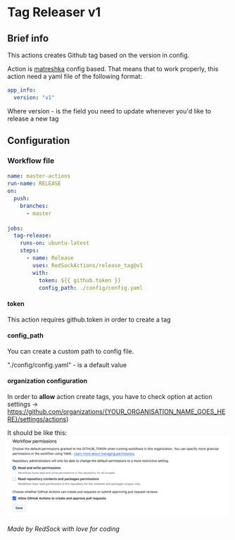 # Tag Releaser v1 

## Brief info
This actions creates Github tag based on the version in config.

Action is [matreshka](https://github.com/godverv/Matreshka) config based.
That means that to work properly, this action need a yaml file of the following format:

```yaml
app_info:
  version: "v1"
```

Where version - is the field you need to update 
whenever you'd like to release a new tag

## Configuration

### Workflow file

```yaml
name: master-actions
run-name: RELEASE
on:
  push:
    branches:
      - master

jobs:
  tag-release:
    runs-on: ubuntu-latest
    steps:
      - name: Release
        uses: RedSockActions/release_tag@v1
        with:
          token: ${{ github.token }}
          config_path: ./config/config.yaml
```
#### token
This action requires github.token in order to create a tag

#### config_path
You can create a custom path to config file. 

"./config/config.yaml" - is a default value

#### organization configuration
In order to **allow** action create tags, you have to check 
option at action settings -> https://github.com/organizations/{YOUR_ORGANISATION_NAME_GOES_HERE}/settings/actions)

It should be like this:
![workflow_permissions.png](static%2Fworkflow_permissions.png)


###### Made by RedSock with love for coding 
